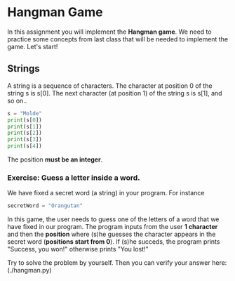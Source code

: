 # Hangman Game
In this assignment you will implement the **Hangman game**. 
We need to practice some concepts from last class that will be needed to implement the game. 
Let's start!

## Strings 
A string is a sequence of characters. The character at position 0 of the string s is s[0]. The next character (at position 1) of the string s is s[1], and so on.. 
```python
s = "Molde"
print(s[0])
print(s[1])
print(s[2])
print(s[3])
print(s[4])
```
The position **must be an integer**.

### Exercise: Guess a letter inside a word.
We have fixed a secret word (a string) in your program. For instance 
```python
secretWord = "Orangutan"
```
In this game, the user needs to guess one of the letters of a word that we have fixed in our program. 
The program inputs from the user **1 character** and then the **position** where (s)he guesses the character appears in the secret word (**positions start from 0**). 
If (s)he succeds, the program prints "Success, you won!" otherwise prints "You lost!" 

Try to solve the problem by yourself. Then you can verify your answer here:
(./hangman.py)


## 


```python


```
